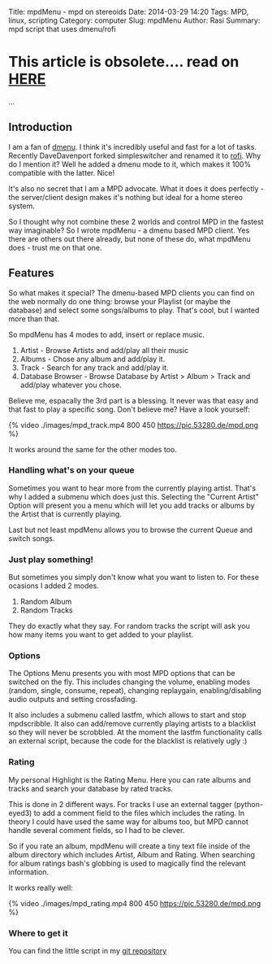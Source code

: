 Title: mpdMenu - mpd on stereoids
Date: 2014-03-29 14:20
Tags: MPD, linux, scripting
Category: computer
Slug: mpdMenu
Author: Rasi
Summary: mpd script that uses dmenu/rofi

# This article is obsolete.... read on [HERE](|filename|mppc-a-mpc-clone-in-python.md)

...

## Introduction

I am a fan of [dmenu]. I think it's incredibly useful and fast for a lot
of tasks.
Recently DaveDavenport forked simpleswitcher and renamed it to [rofi]. Why do I mention it?
Well he added a dmenu mode to it, which makes it 100% compatible with the latter. Nice!

It's also no secret that I am a MPD advocate. What it does it does perfectly -
the server/client design makes it's nothing but ideal for a home stereo system.

So I thought why not combine these 2 worlds and control MPD in the fastest way imaginable?
So I wrote mpdMenu - a dmenu based MPD client. Yes there are others out there already, but none
of these do, what mpdMenu does - trust me on that one.

## Features

So what makes it special?
The dmenu-based MPD clients you can find on the web normally do one thing: browse your Playlist (or maybe the database)
and select some songs/albums to play. That's cool, but I wanted more than that.

So mpdMenu has 4 modes to add, insert or replace music.

1. Artist - Browse Artists and add/play all their music
2. Albums - Chose any album and add/play it.
3. Track - Search for any track and add/play it.
4. Database Browser - Browse Database by Artist > Album > Track and add/play whatever you chose.

Believe me, espacally the 3rd part is a blessing. It never was that easy and that fast to play a specific song.
Don't believe me? Have a look yourself:

{% video ./images/mpd_track.mp4 800 450 https://pic.53280.de/mpd.png %}

It works around the same for the other modes too.

### Handling what's on your queue

Sometimes you want to hear more from the currently playing artist. That's why I added a submenu which does just this.
Selecting the "Current Artist" Option will present you a menu which will let you add tracks or albums by the Artist that
is currently playing.

Last but not least mpdMenu allows you to browse the current Queue and switch songs.

### Just play something!

But sometimes you simply don't know what you want to listen to.
For these ocasions I added 2 modes.

1. Random Album
2. Random Tracks

They do exactly what they say. For random tracks the script will ask you how many items you want to get added to your playlist.

### Options

The Options Menu presents you with most MPD options that can be switched on the fly.
This includes changing the volume, enabling modes (random, single, consume, repeat), changing replaygain,
enabling/disabling audio outputs and setting crossfading.

It also includes a submenu called lastfm, which allows to start and stop mpdscribble. It also can add/remove currently playing artists to
a blacklist so they will never be scrobbled. At the moment the lastfm functionality calls an external script, because the code for the blacklist
is relatively ugly :)

### Rating

My personal Highlight is the Rating Menu.
Here you can rate albums and tracks and search your database by rated tracks.

This is done in 2 different ways.
For tracks I use an external tagger (python-eyed3) to add a comment field to the files which includes the rating.
In theory I could have used the same way for albums too, but MPD cannot handle several comment fields, so I had to be clever.

So if you rate an album, mpdMenu will create a tiny text file inside of the album directory which includes Artist, Album and Rating.
When searching for album ratings bash's globbing is used to magically find the relevant information.

It works really well:

{% video ./images/mpd_rating.mp4 800 450 https://pic.53280.de/mpd.png %}

### Where to get it

You can find the little script in my [git repository]

[rofi]: https://github.com/DaveDavenport/rofi "rofi"
[dmenu]: https://bitbucket.org/melek/dmenu2 "dmenu"
[git repository]: https://git.53280.de/carnager/scripts/tree/mpdMenu "git repository"
